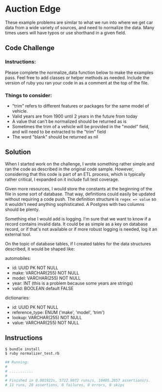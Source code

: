 # Auction Edge

These example problems are similar to what we run into where we get car data
from a wide variety of sources, and need to normalize the data. Many times
users will have typos or use shorthand in a given field.

## Code Challenge

### Instructions:

Please complete the normalize_data function below to make the examples pass.
Feel free to add classes or helper methods as needed. Include the version of
ruby you ran your code in as a comment at the top of the file.

### Things to consider:

- "trim" refers to different features or packages for the same model of
  vehicle.
- Valid years are from 1900 until 2 years in the future from today
- A value that can't be normalized should be returned as is
- Sometimes the trim of a vehicle will be provided in the "model" field, and
  will need to be extracted to the "trim" field
- The word "blank" should be returned as nil

## Solution

When I started work on the challenge, I wrote something rather simple and ran the code as described in the original code sample. However, considering that this code is part of an ETL process, which is typically rather critical, I expanded on it include full test coverage.

Given more resources, I would store the constants at the beginning of the file in some sort of database. That way, definitions could easily be updated without requiring a code push. The definition structure is `regex => value` so it wouldn't need anything sophisticated. A Postgres with two columns should be plenty.

Something else I would add is logging. I'm sure that we want to know if a record contains invalid data. It could be as simple as a key on database record, or if that's not available or if more robust logging is needed, log it an external tool.

On the topic of database tables, if I created tables for  the data structures described, it would be shaped like:

automobiles:

- id: UUID PK NOT NULL
- make: VARCHAR(255) NOT NULL
- model: VARCHAR(255) NOT NULL
- year: INT (this is a problem because some years are strings)
- valid: BOOLEAN default FALSE

dictionaries:

- id: UUID PK NOT NULL
- reference_type: ENUM ('make', 'model', 'trim')
- lookup: VARCHAR(255) NOT NULL
- value: VARCHAR(255) NOT NULL

## Instructions

```bash
$ bundle install
$ ruby normalizer_test.rb

## Running:
#
# ...........
#
# Finished in 0.001922s, 5722.9072 runs/s, 10405.2857 assertions/s.
# 11 runs, 20 assertions, 0 failures, 0 errors, 0 skips
```


